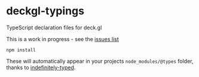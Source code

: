 # deckgl-typings
TypeScript declaration files for deck.gl

This is a work in progress - see the [issues list](https://github.com/danmarshall/deckgl-typings/issues)

```
npm install
```

These will automatically appear in your projects `node_modules/@types` folder, thanks to [indefinitely-typed](https://github.com/danmarshall/indefinitely-typed#readme).
